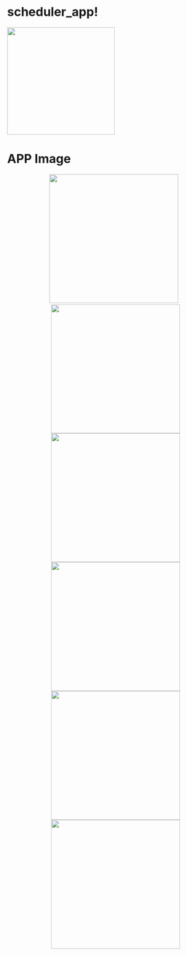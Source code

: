 # scheduler_app!
<img src="https://user-images.githubusercontent.com/97720335/192958458-3ac784ff-9e37-4b94-b31f-c24ab05035f0.png" height="250" />

# APP Image
<p align="center">
  <img src="https://user-images.githubusercontent.com/97720335/200540409-3423c968-3c0a-487a-b6ea-2e6c30a2177e.png" height="300" /> &nbsp;
  <img src="https://user-images.githubusercontent.com/97720335/200540434-c9594b5c-a502-4fb0-9dcb-2f263c2baff1.png" height="300" />
  <img src="https://user-images.githubusercontent.com/97720335/200540601-5262e530-880c-46d2-b909-acaa1b6bd070.png" height="300" />
  <img src="https://user-images.githubusercontent.com/97720335/200540442-7b034c52-7940-4c02-bfbb-7460b840b4a5.png" height="300" />
  <img src="https://user-images.githubusercontent.com/97720335/200540448-a461dc86-19dd-4438-9351-7ad583ea519a.png" height="300" />
  <img src="https://user-images.githubusercontent.com/97720335/200540482-cedd9abc-3cc1-4503-9e28-0afa711393b8.png" height="300" />
</p>
